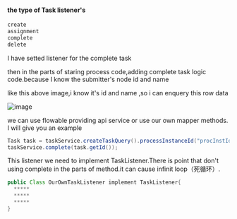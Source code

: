 #### the type of Task listener's 

```java
create
assignment
complete
delete
```

I have setted listener for the complete task 

then in the parts of staring process code,adding complete task logic code.because I know the submitter's node id and name

like this above image,i know it's id and name ,so i can enquery this row data

![image](https://github.com/cocodx/Java-doc/assets/97614802/f24304f4-cdf2-4bec-bb6d-26f0d468cf90)

we can use flowable providing api service or use our own mapper methods. I will give you an example
```java
Task task = taskService.createTaskQuery().processInstanceId("procInstId").taskDefinitionKey("nodeId").singleResult();
taskService.complete(task.getId());
```
This listener we need to implement TaskListener.There is point that don't using complete in the parts of method.it can cause infinit loop（死循环）.

```java
public Class OurOwnTaskListener implement TaskListener{
  *****
  *****
  *****
}
```
